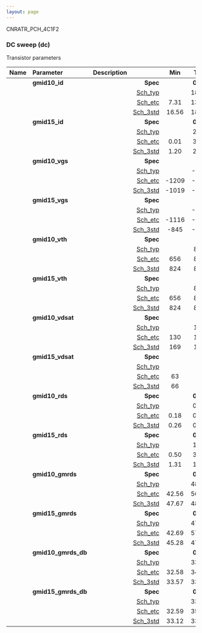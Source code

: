 ```yaml
---
layout: page
---
```




CNRATR_PCH_4C1F2

### DC sweep (dc)

Transistor parameters



|**Name**|**Parameter**|**Description**| |**Min**|**Typ**|**Max**| Unit|
|:---|:---|:---|---:|:---:|:---:|:---:| ---:|
||**gmid10\_id** || **Spec**  |  | **0.00** |  | **uA** |
| | | |<a href='results/dc_Sch_typical.html'>Sch_typ</a>| | 18.10 |  | |
| | | |<a href='results/dc_Sch_etc.html'>Sch_etc</a>|7.31 | 13.94 | 28.73 | |
| | | |<a href='results/dc_Sch_mc.html'>Sch_3std</a>|16.56 | 18.08 | 19.60 | |
||**gmid15\_id** || **Spec**  |  | **0.00** |  | **uA** |
| | | |<a href='results/dc_Sch_typical.html'>Sch_typ</a>| | 2.24 |  | |
| | | |<a href='results/dc_Sch_etc.html'>Sch_etc</a>|0.01 | 3.32 | 8.98 | |
| | | |<a href='results/dc_Sch_mc.html'>Sch_3std</a>|1.20 | 2.22 | 3.24 | |
||**gmid10\_vgs** || **Spec**  |  | **0** |  | **mV** |
| | | |<a href='results/dc_Sch_typical.html'>Sch_typ</a>| | -991 |  | |
| | | |<a href='results/dc_Sch_etc.html'>Sch_etc</a>|-1209 | -980 | -669 | |
| | | |<a href='results/dc_Sch_mc.html'>Sch_3std</a>|-1019 | -991 | -963 | |
||**gmid15\_vgs** || **Spec**  |  | **0** |  | **mV** |
| | | |<a href='results/dc_Sch_typical.html'>Sch_typ</a>| | -817 |  | |
| | | |<a href='results/dc_Sch_etc.html'>Sch_etc</a>|-1116 | -834 | -126 | |
| | | |<a href='results/dc_Sch_mc.html'>Sch_3std</a>|-845 | -817 | -789 | |
||**gmid10\_vth** || **Spec**  |  | **0** |  | **mV** |
| | | |<a href='results/dc_Sch_typical.html'>Sch_typ</a>| | 854 |  | |
| | | |<a href='results/dc_Sch_etc.html'>Sch_etc</a>|656 | 854 | 1051 | |
| | | |<a href='results/dc_Sch_mc.html'>Sch_3std</a>|824 | 854 | 884 | |
||**gmid15\_vth** || **Spec**  |  | **0** |  | **mV** |
| | | |<a href='results/dc_Sch_typical.html'>Sch_typ</a>| | 854 |  | |
| | | |<a href='results/dc_Sch_etc.html'>Sch_etc</a>|656 | 854 | 1051 | |
| | | |<a href='results/dc_Sch_mc.html'>Sch_3std</a>|824 | 854 | 883 | |
||**gmid10\_vdsat** || **Spec**  |  | **0** |  | **mV** |
| | | |<a href='results/dc_Sch_typical.html'>Sch_typ</a>| | 172 |  | |
| | | |<a href='results/dc_Sch_etc.html'>Sch_etc</a>|130 | 170 | 178 | |
| | | |<a href='results/dc_Sch_mc.html'>Sch_3std</a>|169 | 173 | 176 | |
||**gmid15\_vdsat** || **Spec**  |  | **0** |  | **mV** |
| | | |<a href='results/dc_Sch_typical.html'>Sch_typ</a>| | 75 |  | |
| | | |<a href='results/dc_Sch_etc.html'>Sch_etc</a>|63 | 88 | 107 | |
| | | |<a href='results/dc_Sch_mc.html'>Sch_3std</a>|66 | 75 | 85 | |
||**gmid10\_rds** || **Spec**  |  | **0.00** |  | **MOhm** |
| | | |<a href='results/dc_Sch_typical.html'>Sch_typ</a>| | 0.29 |  | |
| | | |<a href='results/dc_Sch_etc.html'>Sch_etc</a>|0.18 | 0.49 | 0.85 | |
| | | |<a href='results/dc_Sch_mc.html'>Sch_3std</a>|0.26 | 0.29 | 0.32 | |
||**gmid15\_rds** || **Spec**  |  | **0.00** |  | **MOhm** |
| | | |<a href='results/dc_Sch_typical.html'>Sch_typ</a>| | 1.87 |  | |
| | | |<a href='results/dc_Sch_etc.html'>Sch_etc</a>|0.50 | 3.53 | 285.88 | |
| | | |<a href='results/dc_Sch_mc.html'>Sch_3std</a>|1.31 | 1.88 | 2.44 | |
||**gmid10\_gmrds** || **Spec**  |  | **0.00** |  | **V** |
| | | |<a href='results/dc_Sch_typical.html'>Sch_typ</a>| | 48.62 |  | |
| | | |<a href='results/dc_Sch_etc.html'>Sch_etc</a>|42.56 | 56.15 | 68.09 | |
| | | |<a href='results/dc_Sch_mc.html'>Sch_3std</a>|47.67 | 48.51 | 49.36 | |
||**gmid15\_gmrds** || **Spec**  |  | **0.00** |  | **V** |
| | | |<a href='results/dc_Sch_typical.html'>Sch_typ</a>| | 47.41 |  | |
| | | |<a href='results/dc_Sch_etc.html'>Sch_etc</a>|42.69 | 57.85 | 74.42 | |
| | | |<a href='results/dc_Sch_mc.html'>Sch_3std</a>|45.28 | 47.32 | 49.35 | |
||**gmid10\_gmrds\_db** || **Spec**  |  | **0.00** |  | **dB** |
| | | |<a href='results/dc_Sch_typical.html'>Sch_typ</a>| | 33.74 |  | |
| | | |<a href='results/dc_Sch_etc.html'>Sch_etc</a>|32.58 | 34.96 | 36.65 | |
| | | |<a href='results/dc_Sch_mc.html'>Sch_3std</a>|33.57 | 33.72 | 33.87 | |
||**gmid15\_gmrds\_db** || **Spec**  |  | **0.00** |  | **dB** |
| | | |<a href='results/dc_Sch_typical.html'>Sch_typ</a>| | 33.51 |  | |
| | | |<a href='results/dc_Sch_etc.html'>Sch_etc</a>|32.59 | 35.24 | 37.43 | |
| | | |<a href='results/dc_Sch_mc.html'>Sch_3std</a>|33.12 | 33.50 | 33.87 | |

